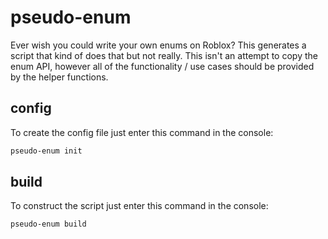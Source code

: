 # pseudo-enum
Ever wish you could write your own enums on Roblox? This generates a script that kind of does that but not really.
This isn't an attempt to copy the enum API, however all of the functionality / use cases should be provided by the helper functions.

## config
To create the config file just enter this command in the console:
```sh
pseudo-enum init
```

## build
To construct the script just enter this command in the console:
```sh
pseudo-enum build
```



